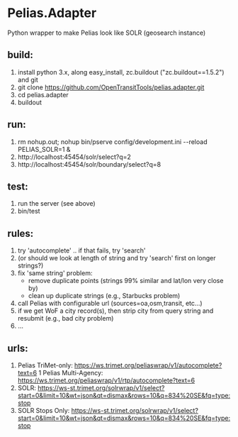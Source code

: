Pelias.Adapter
==============

Python wrapper to make Pelias look like SOLR (geosearch instance)


build:
------
  1. install python 3.x, along easy_install, zc.buildout ("zc.buildout==1.5.2") and git
  1. git clone https://github.com/OpenTransitTools/pelias.adapter.git
  1. cd pelias.adapter
  1. buildout

run:
----
  1. rm nohup.out; nohup bin/pserve config/development.ini --reload PELIAS_SOLR=1 &
  1. http://localhost:45454/solr/select?q=2
  1. http://localhost:45454/solr/boundary/select?q=8

test:
-----
  1. run the server (see above)
  1. bin/test

rules:
-----
  1. try 'autocomplete' .. if that fails, try 'search'
  1. (or should we look at length of string and try 'search' first on longer strings?)
  1. fix 'same string' problem:
      - remove duplicate points (strings 99% similar and lat/lon very close by)
      - clean up duplicate strings (e.g., Starbucks problem)
  1. call Pelias with configurable url (sources=oa,osm,transit, etc...)
  1. if we get WoF a city record(s), then strip city from query string and resubmit (e.g., bad city problem)
  1. ...

urls:
-----
  1. Pelias TriMet-only: https://ws.trimet.org/peliaswrap/v1/autocomplete?text=6
  1  Pelias Multi-Agency: https://ws.trimet.org/peliaswrap/v1/rtp/autocomplete?text=6
  1. SOLR: https://ws-st.trimet.org/solrwrap/v1/select?start=0&limit=10&wt=json&qt=dismax&rows=10&q=834%20SE&fq=type:stop
  1. SOLR Stops Only: https://ws-st.trimet.org/solrwrap/v1/select?start=0&limit=10&wt=json&qt=dismax&rows=10&q=834%20SE&fq=type:stop